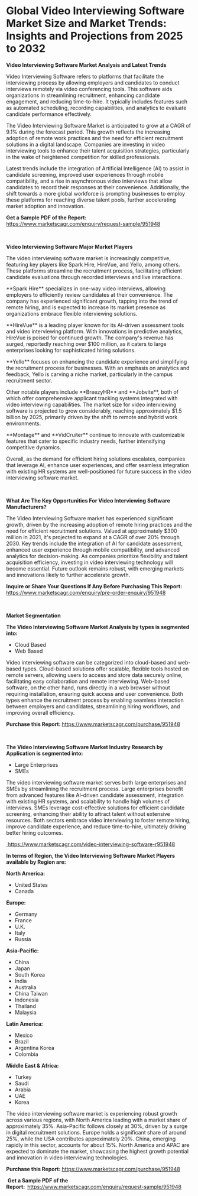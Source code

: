 <p><h1>Global Video Interviewing Software Market Size and Market Trends: Insights and Projections from 2025 to 2032</h1></p><p><strong>Video Interviewing Software Market Analysis and Latest Trends</strong></p>
<p><p>Video Interviewing Software refers to platforms that facilitate the interviewing process by allowing employers and candidates to conduct interviews remotely via video conferencing tools. This software aids organizations in streamlining recruitment, enhancing candidate engagement, and reducing time-to-hire. It typically includes features such as automated scheduling, recording capabilities, and analytics to evaluate candidate performance effectively.</p><p>The Video Interviewing Software Market is anticipated to grow at a CAGR of 9.1% during the forecast period. This growth reflects the increasing adoption of remote work practices and the need for efficient recruitment solutions in a digital landscape. Companies are investing in video interviewing tools to enhance their talent acquisition strategies, particularly in the wake of heightened competition for skilled professionals.</p><p>Latest trends include the integration of Artificial Intelligence (AI) to assist in candidate screening, improved user experiences through mobile compatibility, and a rise in asynchronous video interviews that allow candidates to record their responses at their convenience. Additionally, the shift towards a more global workforce is prompting businesses to employ these platforms for reaching diverse talent pools, further accelerating market adoption and innovation.</p></p>
<p><strong>Get a Sample PDF of the Report:&nbsp;</strong> <a href="https://www.marketscagr.com/enquiry/request-sample/951948?utm_campaign=2467&utm_medium=2&utm_source=Github&utm_content=ia&utm_term=17042025&utm_id=video-interviewing-software">https://www.marketscagr.com/enquiry/request-sample/951948</a></p>
<p>&nbsp;</p>
<p><strong>Video Interviewing Software Major Market Players</strong></p>
<p><p>The video interviewing software market is increasingly competitive, featuring key players like Spark Hire, HireVue, and Yello, among others. These platforms streamline the recruitment process, facilitating efficient candidate evaluations through recorded interviews and live interactions.</p><p>**Spark Hire** specializes in one-way video interviews, allowing employers to efficiently review candidates at their convenience. The company has experienced significant growth, tapping into the trend of remote hiring, and is expected to increase its market presence as organizations embrace flexible interviewing solutions.</p><p>**HireVue** is a leading player known for its AI-driven assessment tools and video interviewing platform. With innovations in predictive analytics, HireVue is poised for continued growth. The company's revenue has surged, reportedly reaching over $100 million, as it caters to large enterprises looking for sophisticated hiring solutions.</p><p>**Yello** focuses on enhancing the candidate experience and simplifying the recruitment process for businesses. With an emphasis on analytics and feedback, Yello is carving a niche market, particularly in the campus recruitment sector.</p><p>Other notable players include **BreezyHR** and **Jobvite**, both of which offer comprehensive applicant tracking systems integrated with video interviewing capabilities. The market size for video interviewing software is projected to grow considerably, reaching approximately $1.5 billion by 2025, primarily driven by the shift to remote and hybrid work environments.</p><p>**Montage** and **VidCruiter** continue to innovate with customizable features that cater to specific industry needs, further intensifying competitive dynamics.</p><p>Overall, as the demand for efficient hiring solutions escalates, companies that leverage AI, enhance user experiences, and offer seamless integration with existing HR systems are well-positioned for future success in the video interviewing software market.</p></p>
<p>&nbsp;</p>
<p><strong>What Are The Key Opportunities For Video Interviewing Software Manufacturers?</strong></p>
<p><p>The Video Interviewing Software market has experienced significant growth, driven by the increasing adoption of remote hiring practices and the need for efficient recruitment solutions. Valued at approximately $300 million in 2021, it's projected to expand at a CAGR of over 20% through 2030. Key trends include the integration of AI for candidate assessment, enhanced user experience through mobile compatibility, and advanced analytics for decision-making. As companies prioritize flexibility and talent acquisition efficiency, investing in video interviewing technology will become essential. Future outlook remains robust, with emerging markets and innovations likely to further accelerate growth.</p></p>
<p><strong>Inquire or Share Your Questions If Any Before Purchasing This Report:</strong> <a href="https://www.marketscagr.com/enquiry/pre-order-enquiry/951948?utm_campaign=2467&utm_medium=2&utm_source=Github&utm_content=ia&utm_term=17042025&utm_id=video-interviewing-software">https://www.marketscagr.com/enquiry/pre-order-enquiry/951948</a></p>
<p>&nbsp;</p>
<p><strong>Market Segmentation</strong></p>
<p><strong>The Video Interviewing Software Market Analysis by types is segmented into:</strong></p>
<p><ul><li>Cloud Based</li><li>Web Based</li></ul></p>
<p><p>Video interviewing software can be categorized into cloud-based and web-based types. Cloud-based solutions offer scalable, flexible tools hosted on remote servers, allowing users to access and store data securely online, facilitating easy collaboration and remote interviewing. Web-based software, on the other hand, runs directly in a web browser without requiring installation, ensuring quick access and user convenience. Both types enhance the recruitment process by enabling seamless interaction between employers and candidates, streamlining hiring workflows, and improving overall efficiency.</p></p>
<p><strong>Purchase this Report:&nbsp;</strong><a href="https://www.marketscagr.com/purchase/951948?utm_campaign=2467&utm_medium=2&utm_source=Github&utm_content=ia&utm_term=17042025&utm_id=video-interviewing-software">https://www.marketscagr.com/purchase/951948</a></p>
<p>&nbsp;</p>
<p><strong>The Video Interviewing Software Market Industry Research by Application is segmented into:</strong></p>
<p><ul><li>Large Enterprises</li><li>SMEs</li></ul></p>
<p><p>The video interviewing software market serves both large enterprises and SMEs by streamlining the recruitment process. Large enterprises benefit from advanced features like AI-driven candidate assessment, integration with existing HR systems, and scalability to handle high volumes of interviews. SMEs leverage cost-effective solutions for efficient candidate screening, enhancing their ability to attract talent without extensive resources. Both sectors embrace video interviewing to foster remote hiring, improve candidate experience, and reduce time-to-hire, ultimately driving better hiring outcomes.</p></p>
<p><a href="https://www.marketscagr.com/video-interviewing-software-r951948?utm_campaign=2467&utm_medium=2&utm_source=Github&utm_content=ia&utm_term=17042025&utm_id=video-interviewing-software">&nbsp;https://www.marketscagr.com/video-interviewing-software-r951948</a></p>
<p><strong>In terms of Region, the Video Interviewing Software Market Players available by Region are:</strong></p>
<p>
    <p> <strong> North America: </strong>
        <ul>
            <li>United States</li>
            <li>Canada</li>
        </ul>
        </p> 
    <p> <strong> Europe: </strong>
        <ul>
            <li>Germany</li>
            <li>France</li>
            <li>U.K.</li>
            <li>Italy</li>
            <li>Russia</li>
        </ul>
        </p> 
    <p> <strong> Asia-Pacific: </strong>
        <ul>
            <li>China</li>
            <li>Japan</li>
            <li>South Korea</li>
            <li>India</li>
            <li>Australia</li>
            <li>China Taiwan</li>
            <li>Indonesia</li>
            <li>Thailand</li>
            <li>Malaysia</li>
        </ul>
        </p> 
    <p> <strong> Latin America: </strong>
        <ul>
            <li>Mexico</li>
            <li>Brazil</li>
            <li>Argentina Korea</li>
            <li>Colombia</li>
        </ul>
        </p> 
    <p> <strong> Middle East & Africa: </strong>
        <ul>
            <li>Turkey</li>
            <li>Saudi</li>
            <li>Arabia</li>
            <li>UAE</li>
            <li>Korea</li>
        </ul>
    </p>
    </p>
<p><p>The video interviewing software market is experiencing robust growth across various regions, with North America leading with a market share of approximately 35%. Asia-Pacific follows closely at 30%, driven by a surge in digital recruitment solutions. Europe holds a significant share of around 25%, while the USA contributes approximately 20%. China, emerging rapidly in this sector, accounts for about 15%. North America and APAC are expected to dominate the market, showcasing the highest growth potential and innovation in video interviewing technologies.</p></p>
<p><strong>Purchase this Report: </strong><a href="https://www.marketscagr.com/purchase/951948?utm_campaign=2467&utm_medium=2&utm_source=Github&utm_content=ia&utm_term=17042025&utm_id=video-interviewing-software">https://www.marketscagr.com/purchase/951948</a></p>
<p>&nbsp;<strong>Get a Sample PDF of the Report:&nbsp;&nbsp;</strong><a href="https://www.marketscagr.com/enquiry/request-sample/951948?utm_campaign=2467&utm_medium=2&utm_source=Github&utm_content=ia&utm_term=17042025&utm_id=video-interviewing-software">https://www.marketscagr.com/enquiry/request-sample/951948</a></p>
<p><strong></strong></p>
<p><p></p><p></p><p></p></p>